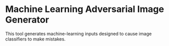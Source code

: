 # Machine Learning Adversarial Image Generator 

This tool generates machine-learning inputs designed to cause image classifiers to make mistakes. 
